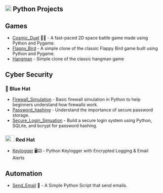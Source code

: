 <h2> <img src= "https://github.com/user-attachments/assets/8969d1e8-67ee-4918-98bf-ce02b4cb63a3" width="20" height="20" /> Python Projects</h2>

## Games
- <a href="https://github.com/nickagesa/Cosmic_Duel">Cosmic_Duel</a> 🚀🔥 - A fast-paced 2D space battle game made using Python and Pygame.
- <a href="https://github.com/nickagesa/Flappy_Bird">Flappy_Bird</a> - A simple clone of the classic Flappy Bird game built using Python and Pygame.
- <a href="https://github.com/nickagesa/Hangman">Hangman</a> - Simple clone of the classic hangman game

## Cyber Security
### 🧢 Blue Hat 
- <a href="https://github.com/nickagesa/Firewall_Simulation">Firewall_Simulation</a> - Basic firewall simulation in Python to help beginners understand how firewalls work.
- <a href="https://github.com/nickagesa/Password_Hashing">Password_hashing</a> - Understand the importance of secure password storage.
- <a href="https://github.com/nickagesa/Secure_Login_Simuation">Secure_Login_Simuation</a> - Build a secure login system using Python, SQLite, and bcrypt for password hashing.
### <img src="https://github.com/user-attachments/assets/b0cc4849-f250-438f-a2de-d8b5aa6d1670" width="30" height="20" /> Red Hat 
- <a href="https://github.com/nickagesa/Keylogger">Keylogger</a> 🖥️⌨️ - Python Keylogger with Encrypted Logging & Email Alerts

## Automation
- <a href="https://github.com/nickagesa/Send_Email">Send_Email</a> 📧 - A Simple Python Script that send emails.


